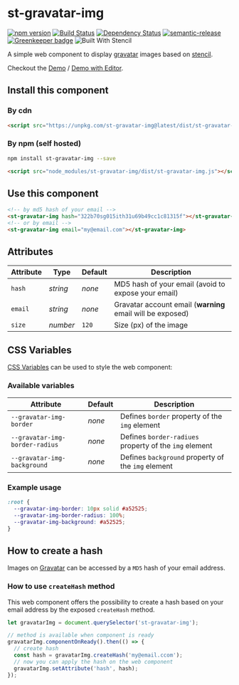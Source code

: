 # st-gravatar-img

[![npm version](https://badge.fury.io/js/st-gravatar-img.svg)](http://badge.fury.io/js/st-gravatar-img)
[![Build Status](https://travis-ci.org/patrickvaler/st-gravatar-img.svg?branch=master)](https://travis-ci.org/patrickvaler/st-gravatar-img)
[![Dependency Status](https://david-dm.org/patrickvaler/st-gravatar-img/status.svg?style=flat)](https://david-dm.org/patrickvaler/st-gravatar-img)
[![semantic-release](https://img.shields.io/badge/%20%20%F0%9F%93%A6%F0%9F%9A%80-semantic--release-e10079.svg)](https://github.com/semantic-release/semantic-release)
[![Greenkeeper badge](https://badges.greenkeeper.io/patrickvaler/st-gravatar-img.svg)](https://greenkeeper.io/)
![Built With Stencil](https://img.shields.io/badge/-Built%20With%20Stencil-16161d.svg?logo=data%3Aimage%2Fsvg%2Bxml%3Bbase64%2CPD94bWwgdmVyc2lvbj0iMS4wIiBlbmNvZGluZz0idXRmLTgiPz4KPCEtLSBHZW5lcmF0b3I6IEFkb2JlIElsbHVzdHJhdG9yIDE5LjIuMSwgU1ZHIEV4cG9ydCBQbHVnLUluIC4gU1ZHIFZlcnNpb246IDYuMDAgQnVpbGQgMCkgIC0tPgo8c3ZnIHZlcnNpb249IjEuMSIgaWQ9IkxheWVyXzEiIHhtbG5zPSJodHRwOi8vd3d3LnczLm9yZy8yMDAwL3N2ZyIgeG1sbnM6eGxpbms9Imh0dHA6Ly93d3cudzMub3JnLzE5OTkveGxpbmsiIHg9IjBweCIgeT0iMHB4IgoJIHZpZXdCb3g9IjAgMCA1MTIgNTEyIiBzdHlsZT0iZW5hYmxlLWJhY2tncm91bmQ6bmV3IDAgMCA1MTIgNTEyOyIgeG1sOnNwYWNlPSJwcmVzZXJ2ZSI%2BCjxzdHlsZSB0eXBlPSJ0ZXh0L2NzcyI%2BCgkuc3Qwe2ZpbGw6I0ZGRkZGRjt9Cjwvc3R5bGU%2BCjxwYXRoIGNsYXNzPSJzdDAiIGQ9Ik00MjQuNywzNzMuOWMwLDM3LjYtNTUuMSw2OC42LTkyLjcsNjguNkgxODAuNGMtMzcuOSwwLTkyLjctMzAuNy05Mi43LTY4LjZ2LTMuNmgzMzYuOVYzNzMuOXoiLz4KPHBhdGggY2xhc3M9InN0MCIgZD0iTTQyNC43LDI5Mi4xSDE4MC40Yy0zNy42LDAtOTIuNy0zMS05Mi43LTY4LjZ2LTMuNkgzMzJjMzcuNiwwLDkyLjcsMzEsOTIuNyw2OC42VjI5Mi4xeiIvPgo8cGF0aCBjbGFzcz0ic3QwIiBkPSJNNDI0LjcsMTQxLjdIODcuN3YtMy42YzAtMzcuNiw1NC44LTY4LjYsOTIuNy02OC42SDMzMmMzNy45LDAsOTIuNywzMC43LDkyLjcsNjguNlYxNDEuN3oiLz4KPC9zdmc%2BCg%3D%3D&colorA=16161d&style=flat-square)

A simple web component to display [gravatar] images based on [stencil].

Checkout the [Demo] / [Demo with Editor].

## Install this component

### By cdn

```html
<script src="https://unpkg.com/st-gravatar-img@latest/dist/st-gravatar-img.js"></script>
```

### By npm (self hosted)

```bash
npm install st-gravatar-img --save
```

```html
<script src="node_modules/st-gravatar-img/dist/st-gravatar-img.js"></script>
```

## Use this component

```html
<!-- by md5 hash of your email -->
<st-gravatar-img hash="322b70sg015ith31u69b49cc1c81315f"></st-gravatar-img>
<!-- or by email -->
<st-gravatar-img email="my@email.com"></st-gravatar-img>
```

## Attributes

| Attribute | Type     | Default | Description                                                |
| --------- | -------- | ------- | ---------------------------------------------------------- |
| `hash`    | _string_ | _none_  | MD5 hash of your email (avoid to expose your email)        |
| `email`   | _string_ | _none_  | Gravatar account email (**warning** email will be exposed) |
| `size`    | _number_ | `120`   | Size (px) of the image                                     |

## CSS Variables

[CSS Variables][css-variables] can be used to style the web component:

### Available variables

| Attribute                      | Default | Description                                            |
| ------------------------------ | ------- | ------------------------------------------------------ |
| `--gravatar-img-border`        | _none_  | Defines `border` property of the `img` element         |
| `--gravatar-img-border-radius` | _none_  | Defines `border-radiues` property of the `img` element |
| `--gravatar-img-background`    | _none_  | Defines `background` property of the `img` element     |

### Example usage

```css
:root {
  --gravatar-img-border: 10px solid #a52525;
  --gravatar-img-border-radius: 100%;
  --gravatar-img-background: #a52525;
}
```

## How to create a hash

Images on [Gravatar] can be accessed by a `MD5` hash of your email address.

### How to use `createHash` method

This web component offers the possibility to create a hash based on your email address by the exposed `createHash` method.

```javascript
let gravatarImg = document.querySelector('st-gravatar-img');

// method is available when component is ready
gravatarImg.componentOnReady().then(() => {
  // create hash
  const hash = gravatarImg.createHash('my@email.ccom');
  // now you can apply the hash on the web component
  gravatarImg.setAttribute('hash', hash);
});
```

[stencil]: https://stenciljs.com/
[gravatar]: https://gravatar.com/
[css-variables]: https://developer.mozilla.org/en-US/docs/Web/CSS/Using_CSS_variables
[demo]: https://st-gravatar-img-vanilla-js.stackblitz.io/
[demo with editor]: https://stackblitz.com/edit/st-gravatar-img-vanilla-js

